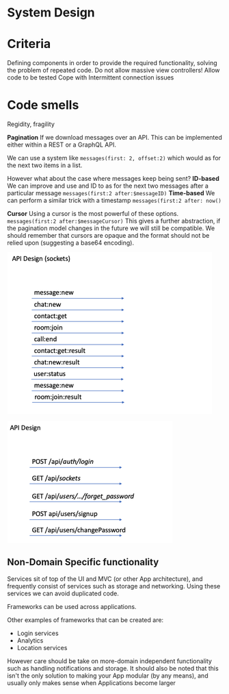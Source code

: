 # System Design

# Criteria
Defining components in order to provide the required functionality, solving the problem of repeated code.
Do not allow massive view controllers!
Allow code to be tested
Cope with Intermittent connection issues

# Code smells
Regidity, fragility


**Pagination**
If we download messages over an API. This can be implemented either within a REST or a GraphQL API.

We can use a system like `messages(first: 2, offset:2)` which would as for the next two items in a list.

However what about the case where messages keep being sent? 
**ID-based**
We can improve and use and ID to as for the next two messages after a particular message
`messages(first:2 after:$messageID)`
**Time-based**
We can perform a similar trick with a timestamp
`messages(first:2 after: now()`

**Cursor**
Using a cursor is the most powerful of these options.
`messages(first:2 after:$messageCursor)`
This gives a further abstraction, if the pagination model changes in the future we will still be compatible. We should remember that cursors are opaque and the format should not be relied upon (suggesting a base64 encoding).

![Images/socketapi.png](DeleteImages/socketapi.png)<br>

![Images/apidesign.png](DeleteImages/apidesign.png)<br>


## Non-Domain Specific functionality
Services sit of top of the UI and MVC (or other App architecture), and frequently consist of services such as storage and networking. Using these services we can avoid duplicated code.

Frameworks can be used across applications.

Other examples of frameworks that can be created are:
* Login services
* Analytics
* Location services

However care should be take on more-domain independent functionality such as handling notifications and storage. It should also be noted that this isn't the only solution to making your App modular (by any means), and usually only makes sense when Applications become larger
